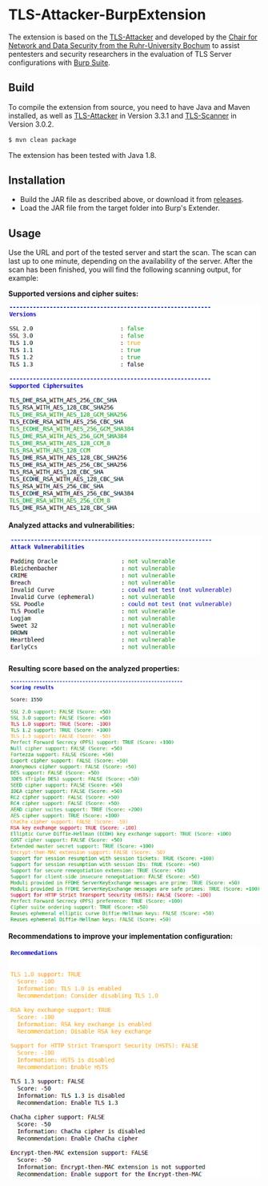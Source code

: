 # TLS-Attacker-BurpExtension

The extension is based on the [TLS-Attacker](https://github.com/RUB-NDS/TLS-Attacker) and developed by the [Chair for Network and Data Security from the Ruhr-University Bochum](http://nds.rub.de/) to assist pentesters and security researchers in the evaluation of TLS Server configurations with [Burp Suite](https://portswigger.net/burp).

## Build
To compile the extension from source, you need to have Java and Maven installed, as well as [TLS-Attacker](https://github.com/RUB-NDS/TLS-Attacker) in Version 3.3.1 and [TLS-Scanner](https://github.com/RUB-NDS/TLS-Scanner) in Version 3.0.2.
```bash
$ mvn clean package
```
The extension has been tested with Java 1.8.

## Installation
- Build the JAR file as described above, or download it from [releases](https://github.com/RUB-NDS/TLS-Attacker-BurpExtension/releases).
- Load the JAR file from the target folder into Burp's Extender.

## Usage
Use the URL and port of the tested server and start the scan.
The scan can last up to one minute, depending on the availability of the server. 
After the scan has been finished, you will find the following scanning output, for example:

**Supported versions and cipher suites:**

![Alt text](figures/tls-versions.png "TLS versions and cipher suites")

**Analyzed attacks and vulnerabilities:**

![Alt text](figures/tls-attacks.png "TLS vulnerabilities")

**Resulting score based on the analyzed properties:**

![Alt text](figures/tls-scoring.png "Security score")

**Recommendations to improve your implementation configuration:**

![Alt text](figures/tls-recommendations.png "Recommendations")
